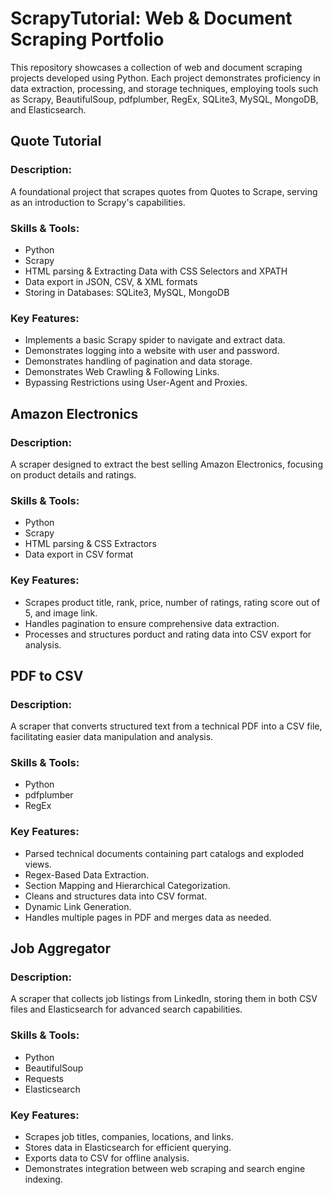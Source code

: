 # ScrapyTutorial: Web & Document Scraping Portfolio
This repository showcases a collection of web and document scraping projects developed using Python. Each project demonstrates proficiency in data extraction, processing, and storage techniques, employing tools such as Scrapy, BeautifulSoup, pdfplumber, RegEx, SQLite3, MySQL, MongoDB, and Elasticsearch.

## Quote Tutorial
### Description:
A foundational project that scrapes quotes from Quotes to Scrape, serving as an introduction to Scrapy's capabilities.
### Skills & Tools:
+ Python
+ Scrapy
+ HTML parsing & Extracting Data with CSS Selectors and XPATH
+ Data export in JSON, CSV, & XML formats
+ Storing in Databases: SQLite3, MySQL, MongoDB
### Key Features:
+ Implements a basic Scrapy spider to navigate and extract data.
+ Demonstrates logging into a website with user and password.
+ Demonstrates handling of pagination and data storage.
+ Demonstrates Web Crawling & Following Links.
+ Bypassing Restrictions using User-Agent and Proxies.

## Amazon Electronics
### Description:
A scraper designed to extract the best selling Amazon Electronics, focusing on product details and ratings.
### Skills & Tools:
+ Python
+ Scrapy
+ HTML parsing & CSS Extractors
+ Data export in CSV format
### Key Features:
+ Scrapes product title, rank, price, number of ratings, rating score out of 5, and image link.
+ Handles pagination to ensure comprehensive data extraction.
+ Processes and structures porduct and rating data into CSV export for analysis.

## PDF to CSV
### Description:
A scraper that converts structured text from a technical PDF into a CSV file, facilitating easier data manipulation and analysis.
### Skills & Tools:
+ Python
+ pdfplumber
+ RegEx
### Key Features:
+ Parsed technical documents containing part catalogs and exploded views.
+ Regex-Based Data Extraction.
+ Section Mapping and Hierarchical Categorization.
+ Cleans and structures data into CSV format.
+ Dynamic Link Generation.
+ Handles multiple pages in PDF and merges data as needed.

## Job Aggregator
### Description:
A scraper that collects job listings from LinkedIn, storing them in both CSV files and Elasticsearch for advanced search capabilities.
### Skills & Tools:
+ Python
+ BeautifulSoup
+ Requests
+ Elasticsearch
### Key Features:
+ Scrapes job titles, companies, locations, and links.
+ Stores data in Elasticsearch for efficient querying.
+ Exports data to CSV for offline analysis.
+ Demonstrates integration between web scraping and search engine indexing.
